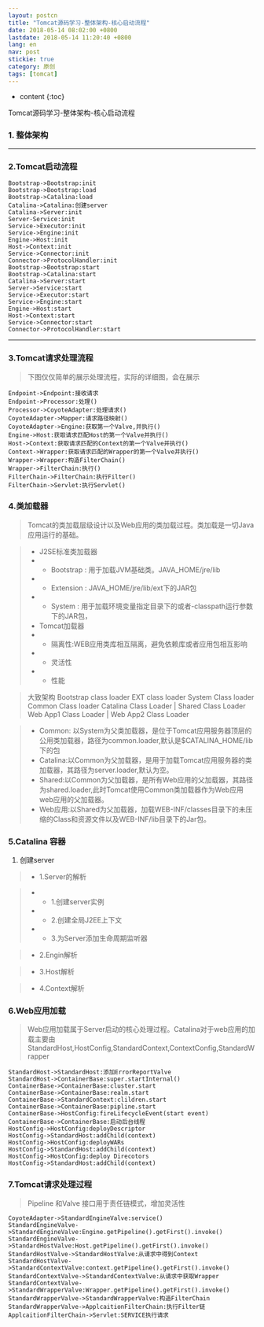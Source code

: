 ```yaml
---
layout: postcn
title: "Tomcat源码学习-整体架构-核心启动流程"
date: 2018-05-14 08:02:00 +0800
lastdate: 2018-05-14 11:20:40 +0800
lang: en
nav: post
stickie: true
category: 原创
tags: [tomcat]
---
```


* content
{:toc}

Tomcat源码学习-整体架构-核心启动流程
<!-- more -->

### 1. 整体架构
---------

### 2.Tomcat启动流程
```seq
Bootstrap->Bootstrap:init
Bootstrap->Bootstrap:load
Bootstrap->Catalina:load
Catalina->Catalina:创建server
Catalina->Server:init
Server-Service:init
Service->Executor:init
Service->Engine:init
Engine->Host:init
Host->Context:init
Service->Connector:init
Connector->ProtocolHandler:init
Bootstrap->Bootstrap:start
Bootstrap->Catalina:start
Catalina->Server:start
Server->Service:start
Service->Executor:start
Service->Engine:start
Engine->Host:start
Host->Context:start
Service->Connector:start
Connector->ProtocolHandler:start
```

-----------

### 3.Tomcat请求处理流程

> 下图仅仅简单的展示处理流程，实际的详细图，会在展示

```seq
Endpoint->Endpoint:接收请求
Endpoint->Processor:处理()
Processor->CoyoteAdapter:处理请求()
CoyoteAdapter->Mapper:请求路径映射()
CoyoteAdapter->Engine:获取第一个Valve,并执行()
Engine->Host:获取请求匹配Host的第一个Valve并执行()
Host->Context:获取请求匹配的Context的第一个Valve并执行()
Context->Wrapper:获取请求匹配的Wrapper的第一个Valve并执行()
Wrapper->Wrapper:构造FilterChain()
Wrapper->FilterChain:执行()
FilterChain->FilterChain:执行Filter()
FilterChain->Servlet:执行Servlet()
```

### 4.类加载器

> Tomcat的类加载层级设计以及Web应用的类加载过程。类加载是一切Java应用运行的基础。

> * J2SE标准类加载器
> * *  Bootstrap : 用于加载JVM基础类。JAVA_HOME/jre/lib
> * *  Extension : JAVA_HOME/jre/lib/ext下的JAR包
> * *  System : 用于加载环境变量指定目录下的或者-classpath运行参数下的JAR包，
> * Tomcat加载器
> * *  隔离性:WEB应用类库相互隔离，避免依赖库或者应用包相互影响
> * *  灵活性
> * *  性能

> 大致架构
Bootstrap class loader
EXT       class loader
System    Class loader
Common    Class loader
Catalina Class Loader    |    Shared Class Loader
            Web App1 Class Loader | Web App2 Class Loader

> * Common: 以System为父类加载器，是位于Tomcat应用服务器顶层的公用类加载器，路径为common.loader,默认是$CATALINA_HOME/lib下的包
> * Catalina:以Common为父加载器，是用于加载Tomcat应用服务器的类加载器，其路径为server.loader,默认为空。
> * Shared:以Common为父加载器，是所有Web应用的父加载器，其路径为shared.loader,此时Tomcat使用Common类加载器作为Web应用web应用的父加载器。
> * Web应用:以Shared为父加载器，加载WEB-INF/classes目录下的未压缩的Class和资源文件以及WEB-INF/lib目录下的Jar包。

### 5.Catalina 容器
1. 创建server

> * 1.Server的解析

> *  * 1.创建server实例
> *  * 2.创建全局J2EE上下文
> *  * 3.为Server添加生命周期监听器

> * 2.Engin解析

> * 3.Host解析

> * 4.Context解析

### 6.Web应用加载

> Web应用加载属于Server启动的核心处理过程。Catalina对于web应用的加载主要由StandardHost,HostConfig,StandardContext,ContextConfig,StandardWrapper

```seq
StandardHost->StandardHost:添加ErrorReportValve
StandardHost->ContainerBase:super.startInternal()
ContainerBase->ContainerBase:cluster.start
ContainerBase->ContainerBase:realm.start
ContainerBase->StandardContext:clildren.start
ContainerBase->ContainerBase:pipline.start
ContainerBase->HostConfig:fireLifecycleEvent(start event)
ContainerBase->ContainerBase:启动后台线程
HostConfig->HostConfig:deployDescriptor
HostConfig->StandardHost:addChild(context)
HostConfig->HostConfig:deployWARs
HostConfig->StandardHost:addChild(context)
HostConfig->HostConfig:deploy Direcotors
HostConfig->StandardHost:addChild(context)
```

### 7.Tomcat请求处理过程

> Pipeline 和Valve 接口用于责任链模式，增加灵活性
```seq
CoyoteAdapter->StandardEngineValve:service()
StandardEngineValve->StandardEngineValve:Engine.getPipeline().getFirst().invoke()
StandardEngineValve->StandardHostValve:Host.getPipeline().getFirst().invoke()
StandardHostValve->StandardHostValve:从请求中得到Context
StandardHostValve->StandardContextValve:context.getPipeline().getFirst().invoke()
StandardContextValve->StandardContextValve:从请求中获取Wrapper
StandardContextValve->StandardWrapperValve:Wrapper.getPipeline().getFirst().invoke()
StandardWrapperValve->StandardWrapperValve:构造FilterChain
StandardWrapperValve->ApplcaitionFilterChain:执行Filter链
ApplcaitionFilterChain->Servlet:SERVICE执行请求
```


